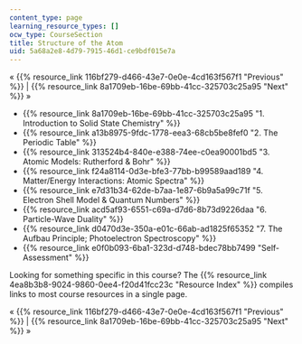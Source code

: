 ```yaml
---
content_type: page
learning_resource_types: []
ocw_type: CourseSection
title: Structure of the Atom
uid: 5a68a2e8-4d79-7915-46d1-ce9bdf015e7a
---
```


« {{% resource_link 116bf279-d466-43e7-0e0e-4cd163f567f1 "Previous" %}} | {{% resource_link 8a1709eb-16be-69bb-41cc-325703c25a95 "Next" %}} »

*   {{% resource_link 8a1709eb-16be-69bb-41cc-325703c25a95 "1\. Introduction to Solid State Chemistry" %}}
*   {{% resource_link a13b8975-9fdc-1778-eea3-68cb5be8fef0 "2\. The Periodic Table" %}}
*   {{% resource_link 313524b4-840e-e388-74ee-c0ea90001bd5 "3\. Atomic Models: Rutherford & Bohr" %}}
*   {{% resource_link f24a8114-0d3e-bfe3-77bb-b99589aad189 "4\. Matter/Energy Interactions: Atomic Spectra" %}}
*   {{% resource_link e7d31b34-62de-b7aa-1e87-6b9a5a99c71f "5\. Electron Shell Model & Quantum Numbers" %}}
*   {{% resource_link acd5af93-6551-c69a-d7d6-8b73d9226daa "6\. Particle-Wave Duality" %}}
*   {{% resource_link d0470d3e-350a-e01c-66ab-ad1825f65352 "7\. The Aufbau Principle; Photoelectron Spectroscopy" %}}
*   {{% resource_link e0f0b093-6ba1-323d-d748-bdec78bb7499 "Self-Assessment" %}}

Looking for something specific in this course? The {{% resource_link 4ea8b3b8-9024-9860-0ee4-f20d41fcc23c "Resource Index" %}} compiles links to most course resources in a single page.

« {{% resource_link 116bf279-d466-43e7-0e0e-4cd163f567f1 "Previous" %}} | {{% resource_link 8a1709eb-16be-69bb-41cc-325703c25a95 "Next" %}} »
